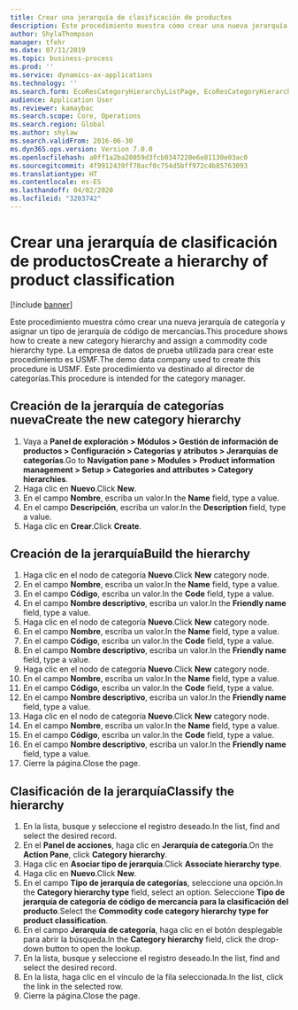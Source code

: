 ```yaml
---
title: Crear una jerarquía de clasificación de productos
description: Este procedimiento muestra cómo crear una nueva jerarquía de categoría y asignar un tipo de jerarquía de código de mercancías.
author: ShylaThompson
manager: tfehr
ms.date: 07/11/2019
ms.topic: business-process
ms.prod: ''
ms.service: dynamics-ax-applications
ms.technology: ''
ms.search.form: EcoResCategoryHierarchyListPage, EcoResCategoryHierarchyCreate, EcoResCategory, EcoResCategoryHierarchyRole
audience: Application User
ms.reviewer: kamaybac
ms.search.scope: Core, Operations
ms.search.region: Global
ms.author: shylaw
ms.search.validFrom: 2016-06-30
ms.dyn365.ops.version: Version 7.0.0
ms.openlocfilehash: a0ff1a2ba20059d3fcb0347220e6e81130e03ac0
ms.sourcegitcommit: 4f9912439ff78acf0c754d5bff972c4b85763093
ms.translationtype: HT
ms.contentlocale: es-ES
ms.lasthandoff: 04/02/2020
ms.locfileid: "3203742"
---
```

# <a name="create-a-hierarchy-of-product-classification"></a><span data-ttu-id="9633f-103">Crear una jerarquía de clasificación de productos</span><span class="sxs-lookup"><span data-stu-id="9633f-103">Create a hierarchy of product classification</span></span>

[!include [banner](../../includes/banner.md)]

<span data-ttu-id="9633f-104">Este procedimiento muestra cómo crear una nueva jerarquía de categoría y asignar un tipo de jerarquía de código de mercancías.</span><span class="sxs-lookup"><span data-stu-id="9633f-104">This procedure shows how to create a new category hierarchy and assign a commodity code hierarchy type.</span></span> <span data-ttu-id="9633f-105">La empresa de datos de prueba utilizada para crear este procedimiento es USMF.</span><span class="sxs-lookup"><span data-stu-id="9633f-105">The demo data company used to create this procedure is USMF.</span></span> <span data-ttu-id="9633f-106">Este procedimiento va destinado al director de categorías.</span><span class="sxs-lookup"><span data-stu-id="9633f-106">This procedure is intended for the category manager.</span></span>


## <a name="create-the-new-category-hierarchy"></a><span data-ttu-id="9633f-107">Creación de la jerarquía de categorías nueva</span><span class="sxs-lookup"><span data-stu-id="9633f-107">Create the new category hierarchy</span></span>
1. <span data-ttu-id="9633f-108">Vaya a **Panel de exploración > Módulos > Gestión de información de productos > Configuración > Categorías y atributos > Jerarquías de categorías**.</span><span class="sxs-lookup"><span data-stu-id="9633f-108">Go to **Navigation pane > Modules > Product information management > Setup > Categories and attributes > Category hierarchies**.</span></span>
2. <span data-ttu-id="9633f-109">Haga clic en **Nuevo**.</span><span class="sxs-lookup"><span data-stu-id="9633f-109">Click **New**.</span></span>
3. <span data-ttu-id="9633f-110">En el campo **Nombre**, escriba un valor.</span><span class="sxs-lookup"><span data-stu-id="9633f-110">In the **Name** field, type a value.</span></span>
4. <span data-ttu-id="9633f-111">En el campo **Descripción**, escriba un valor.</span><span class="sxs-lookup"><span data-stu-id="9633f-111">In the **Description** field, type a value.</span></span>
5. <span data-ttu-id="9633f-112">Haga clic en **Crear**.</span><span class="sxs-lookup"><span data-stu-id="9633f-112">Click **Create**.</span></span>

## <a name="build-the-hierarchy"></a><span data-ttu-id="9633f-113">Creación de la jerarquía</span><span class="sxs-lookup"><span data-stu-id="9633f-113">Build the hierarchy</span></span>
1. <span data-ttu-id="9633f-114">Haga clic en el nodo de categoría **Nuevo**.</span><span class="sxs-lookup"><span data-stu-id="9633f-114">Click **New** category node.</span></span>
2. <span data-ttu-id="9633f-115">En el campo **Nombre**, escriba un valor.</span><span class="sxs-lookup"><span data-stu-id="9633f-115">In the **Name** field, type a value.</span></span>
3. <span data-ttu-id="9633f-116">En el campo **Código**, escriba un valor.</span><span class="sxs-lookup"><span data-stu-id="9633f-116">In the **Code** field, type a value.</span></span>
4. <span data-ttu-id="9633f-117">En el campo **Nombre descriptivo**, escriba un valor.</span><span class="sxs-lookup"><span data-stu-id="9633f-117">In the **Friendly name** field, type a value.</span></span>
5. <span data-ttu-id="9633f-118">Haga clic en el nodo de categoría **Nuevo**.</span><span class="sxs-lookup"><span data-stu-id="9633f-118">Click **New** category node.</span></span>
6. <span data-ttu-id="9633f-119">En el campo **Nombre**, escriba un valor.</span><span class="sxs-lookup"><span data-stu-id="9633f-119">In the **Name** field, type a value.</span></span>
7. <span data-ttu-id="9633f-120">En el campo **Código**, escriba un valor.</span><span class="sxs-lookup"><span data-stu-id="9633f-120">In the **Code** field, type a value.</span></span>
8. <span data-ttu-id="9633f-121">En el campo **Nombre descriptivo**, escriba un valor.</span><span class="sxs-lookup"><span data-stu-id="9633f-121">In the **Friendly name** field, type a value.</span></span>
9. <span data-ttu-id="9633f-122">Haga clic en el nodo de categoría **Nuevo**.</span><span class="sxs-lookup"><span data-stu-id="9633f-122">Click **New** category node.</span></span>
10. <span data-ttu-id="9633f-123">En el campo **Nombre**, escriba un valor.</span><span class="sxs-lookup"><span data-stu-id="9633f-123">In the **Name** field, type a value.</span></span>
11. <span data-ttu-id="9633f-124">En el campo **Código**, escriba un valor.</span><span class="sxs-lookup"><span data-stu-id="9633f-124">In the **Code** field, type a value.</span></span>
12. <span data-ttu-id="9633f-125">En el campo **Nombre descriptivo**, escriba un valor.</span><span class="sxs-lookup"><span data-stu-id="9633f-125">In the **Friendly name** field, type a value.</span></span>
13. <span data-ttu-id="9633f-126">Haga clic en el nodo de categoría **Nuevo**.</span><span class="sxs-lookup"><span data-stu-id="9633f-126">Click **New** category node.</span></span>
14. <span data-ttu-id="9633f-127">En el campo **Nombre**, escriba un valor.</span><span class="sxs-lookup"><span data-stu-id="9633f-127">In the **Name** field, type a value.</span></span>
15. <span data-ttu-id="9633f-128">En el campo **Código**, escriba un valor.</span><span class="sxs-lookup"><span data-stu-id="9633f-128">In the **Code** field, type a value.</span></span>
16. <span data-ttu-id="9633f-129">En el campo **Nombre descriptivo**, escriba un valor.</span><span class="sxs-lookup"><span data-stu-id="9633f-129">In the **Friendly name** field, type a value.</span></span>
17. <span data-ttu-id="9633f-130">Cierre la página.</span><span class="sxs-lookup"><span data-stu-id="9633f-130">Close the page.</span></span>

## <a name="classify-the-hierarchy"></a><span data-ttu-id="9633f-131">Clasificación de la jerarquía</span><span class="sxs-lookup"><span data-stu-id="9633f-131">Classify the hierarchy</span></span>
1. <span data-ttu-id="9633f-132">En la lista, busque y seleccione el registro deseado.</span><span class="sxs-lookup"><span data-stu-id="9633f-132">In the list, find and select the desired record.</span></span>
2. <span data-ttu-id="9633f-133">En el **Panel de acciones**, haga clic en **Jerarquía de categoría**.</span><span class="sxs-lookup"><span data-stu-id="9633f-133">On the **Action Pane**, click **Category hierarchy**.</span></span>
3. <span data-ttu-id="9633f-134">Haga clic en **Asociar tipo de jerarquía**.</span><span class="sxs-lookup"><span data-stu-id="9633f-134">Click **Associate hierarchy type**.</span></span>
4. <span data-ttu-id="9633f-135">Haga clic en **Nuevo**.</span><span class="sxs-lookup"><span data-stu-id="9633f-135">Click **New**.</span></span>
5. <span data-ttu-id="9633f-136">En el campo **Tipo de jerarquía de categorías**, seleccione una opción.</span><span class="sxs-lookup"><span data-stu-id="9633f-136">In the **Category hierarchy type** field, select an option.</span></span> <span data-ttu-id="9633f-137">Seleccione **Tipo de jerarquía de categoría de código de mercancía para la clasificación del producto**.</span><span class="sxs-lookup"><span data-stu-id="9633f-137">Select the **Commodity code category hierarchy type for product classification**.</span></span>  
6. <span data-ttu-id="9633f-138">En el campo **Jerarquía de categoría**, haga clic en el botón desplegable para abrir la búsqueda.</span><span class="sxs-lookup"><span data-stu-id="9633f-138">In the **Category hierarchy** field, click the drop-down button to open the lookup.</span></span>
7. <span data-ttu-id="9633f-139">En la lista, busque y seleccione el registro deseado.</span><span class="sxs-lookup"><span data-stu-id="9633f-139">In the list, find and select the desired record.</span></span>
8. <span data-ttu-id="9633f-140">En la lista, haga clic en el vínculo de la fila seleccionada.</span><span class="sxs-lookup"><span data-stu-id="9633f-140">In the list, click the link in the selected row.</span></span>
9. <span data-ttu-id="9633f-141">Cierre la página.</span><span class="sxs-lookup"><span data-stu-id="9633f-141">Close the page.</span></span>

